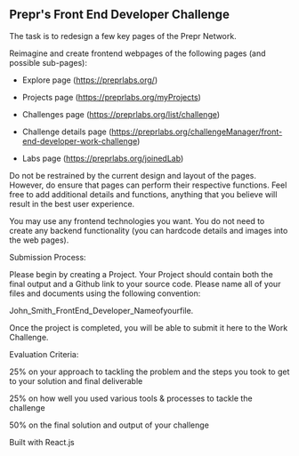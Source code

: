 Prepr's Front End Developer Challenge
--------------

The task is to redesign a few key pages of the Prepr Network.

Reimagine and create frontend webpages of the following pages (and possible sub-pages):

* Explore page (https://preprlabs.org/)

* Projects page (https://preprlabs.org/myProjects)

* Challenges page (https://preprlabs.org/list/challenge)

* Challenge details page (https://preprlabs.org/challengeManager/front-end-developer-work-challenge)

* Labs page (https://preprlabs.org/joinedLab)

Do not be restrained by the current design and layout of the pages. However, do ensure that pages can perform their respective functions. Feel free to add additional details and functions, anything that you believe will result in the best user experience.

You may use any frontend technologies you want. You do not need to create any backend functionality (you can hardcode details and images into the web pages).

Submission Process: 

Please begin by creating a Project. 
Your Project should contain both the final output and a Github link to your source code. Please name all of your files and documents using the following convention:

John_Smith_FrontEnd_Developer_Nameofyourfile.

Once the project is completed, you will be able to submit it here to the Work Challenge. 

Evaluation Criteria: 

25% on your approach to tackling the problem and the steps you took to get to your solution and final deliverable

25% on how well you used various tools & processes to tackle the challenge

50% on the final solution and output of your challenge

Built with React.js